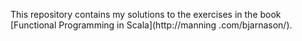 This repository contains my solutions to the exercises in the book [Functional Programming in Scala](http://manning
.com/bjarnason/).